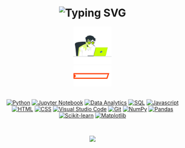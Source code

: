 <h1 align="center">
  <img src="https://readme-typing-svg.herokuapp.com?font=Source+Code+Pro&size=28&pause=1000&color=24E4F7&width=435&lines=Hello+World!+I'm+Guillermo;Developer+in+progress..." alt="Typing SVG" />
</h1>

<div id="footer" align="center">
  <img src="./gif/working.gif" width="100"/>
</div>

<div id="center" align="center">
  <img src="./gif/maxskills.gif" width="100"/>
</div>

<br> 

<div align="center">

[![Python](https://img.shields.io/badge/Python-3776AB?style=for-the-badge&logo=python&logoColor=white)](https://www.python.org/downloads/)
[![Jupyter Notebook](https://img.shields.io/badge/Jupyter-Notebook-F37626?style=for-the-badge&logo=jupyter&logoColor=white)](https://jupyter.org/)
[![Data Analytics](https://img.shields.io/badge/Data-Analytics-0077C8?style=for-the-badge&logo=google-analytics&logoColor=white)](https://en.wikipedia.org/wiki/Data_analysis)
[![SQL](https://img.shields.io/badge/SQL-4169E1?style=for-the-badge&logo=postgresql&logoColor=white)](https://www.postgresql.org/)
[![Javascript](https://img.shields.io/badge/Javascript-F7DF1E?style=for-the-badge&logo=javascript&logoColor=white)](https://www.javascript.com/)
[![HTML](https://img.shields.io/badge/HTML-239120?style=for-the-badge&logo=html5&logoColor=white)](https://developer.mozilla.org/en-US/docs/Web/HTML)
[![CSS](https://img.shields.io/badge/CSS-1572B6?style=for-the-badge&logo=css3&logoColor=white)](https://developer.mozilla.org/en-US/docs/Web/CSS)
[![Visual Studio Code](https://img.shields.io/badge/Visual%20Studio%20Code-0078d7.svg?style=for-the-badge&logo=visual-studio-code&logoColor=white)](https://code.visualstudio.com/)
[![Git](https://img.shields.io/badge/Git-F05032?style=for-the-badge&logo=git&logoColor=white)](https://git-scm.com/)
[![NumPy](https://img.shields.io/badge/Numpy-013243?style=for-the-badge&logo=numpy&logoColor=white)](https://numpy.org/)
[![Pandas](https://img.shields.io/badge/Pandas-150458?style=for-the-badge&logo=pandas&logoColor=white)](https://pandas.pydata.org/)
[![Scikit-learn](https://img.shields.io/badge/Scikit--learn-F7931E?style=for-the-badge&logo=scikit-learn&logoColor=white)](https://scikit-learn.org/stable/)
[![Matplotlib](https://img.shields.io/badge/Matplotlib-EE4C2C?style=for-the-badge&logo=matplotlib&logoColor=white)](https://matplotlib.org/)


</div>

<br>

</p>
  <p align="center">
    <a href="https://www.linkedin.com/in/guillermodulce/" alt="Linkedin"><img src="https://cdn-icons-png.flaticon.com/512/145/145807.png" width="35px"</a>
</p>

<br>


